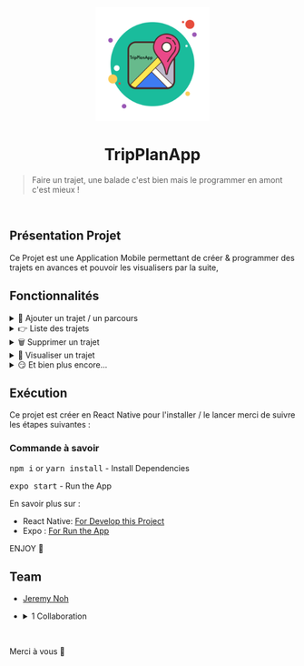<p align="center">
    <img alt="icon-tripplanApp" src="./assets/icon.png" height="200px" width="200px">
</p>
<h1 align="center">TripPlanApp </h1>

> Faire un trajet, une balade c'est bien mais le programmer en amont c'est mieux !

<br />

## Présentation Projet

Ce Projet est une Application Mobile permettant de créer & programmer des trajets en avances et pouvoir les visualisers par la suite, 

## Fonctionnalités


<details>
<summary> 📝 Ajouter un trajet / un parcours </summary>
<p>

> Vous pouvez ajouter un trajet en determinant le point de départ, différents escales selon votre convenance et l'arrivé.

Depuis l'écran de création vous avez la possibilité de supprimer une étape, revenir en arrière, supprimer l'intégralité du trajet et bien plus encore !
</p>
</details>


<details>
<summary> 👉 Liste des trajets </summary>
<p>

> Visualisez l'intégralité des trajets enregistrés 

Accompagnée  une briève  aperçu du nombre de Km du parcours & du nombre d'étape à parcourir.
</p>
</details>


<details>
<summary> 🗑️ Supprimer un trajet </summary>
<p>

> Swippez vers la droite d'un trajet et c'est réglé ! 
</p>
</details>

<details>
<summary> 👀 Visualiser un trajet </summary>
<p>

> Cliquez sur un trajet pour rentrer en mode découverte

Le trajet ce lance avec des informations précis en fonction de l'avancement de votre trajet.
</p>
</details>

<details>
<summary> 😏 Et bien plus encore... </summary>
<p>

> J'avoue je n'ai pas encore d'autre idée mais n'hésitez pas je suis preneur

que ce soit en issus / pull request soyez force de proposition, je vous répondrai 😉
</p>
</details>



## Exécution 

Ce projet est créer en React Native pour l'installer / le lancer merci de suivre les étapes suivantes :

### Commande à savoir

<kbd>npm i</kbd> or <kbd> yarn install</kbd>  - Install Dependencies

<kbd> expo start</kbd> - Run the App

En savoir plus sur :
- React Native: [For Develop this Project](https://facebook.github.io/react-native/)
- Expo : [For Run the App](https://expo.io/learn)

ENJOY 🙂

## Team
- [Jeremy Noh](https://github.com/JeremyNoh)
- <details>
    <summary>1 Collaboration</summary>
    
    Bien que la conception et la réalisation de ce projet  a été réalisé par moi-même l'idée de base m'a été proposée par : [Cindy DLF](https:/github.com/cindyDLF)
    
    </details>

<br />


Merci à vous 🤗